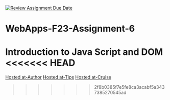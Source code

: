 [![Review Assignment Due Date](https://classroom.github.com/assets/deadline-readme-button-24ddc0f5d75046c5622901739e7c5dd533143b0c8e959d652212380cedb1ea36.svg)](https://classroom.github.com/a/b9NC0g7h)
# WebApps-F23-Assignment-6
Introduction to Java Script and DOM
<<<<<<< HEAD
=======

[Hosted at-Author](https://44-563-webapps-f23.github.io/44563-webapps-f23-assignment6-venkateswararo/author.html)
[Hosted at-Tips](https://44-563-webapps-f23.github.io/44563-webapps-f23-assignment6-venkateswararo/tips.html)
[Hosted at-Cruise](https://44-563-webapps-f23.github.io/44563-webapps-f23-assignment6-venkateswararo/cruise.html)


>>>>>>> 2f8b0385f7e5fe8ca3acabf5a3437385270545ad
